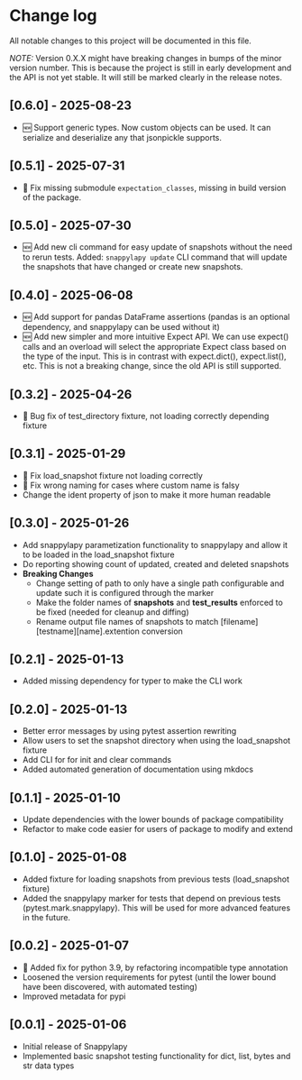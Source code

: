 # Change log
All notable changes to this project will be documented in this file.

*NOTE:* Version 0.X.X might have breaking changes in bumps of the minor version number. This is because the project is still in early development and the API is not yet stable. It will still be marked clearly in the release notes.

## [0.6.0] - 2025-08-23
- 🆕 Support generic types. Now custom objects can be used. It can serialize and deserialize any that jsonpickle supports.

## [0.5.1] - 2025-07-31
- 🐞 Fix missing submodule `expectation_classes`, missing in build version of the package.

## [0.5.0] - 2025-07-30
- 🆕 Add new cli command for easy update of snapshots without the need to rerun tests. Added: `snappylapy update` CLI command that will update the snapshots that have changed or create new snapshots.

## [0.4.0] - 2025-06-08
- 🆕 Add support for pandas DataFrame assertions (pandas is an optional dependency, and snappylapy can be used without it)
- 🆕 Add new simpler and more intuitive Expect API. We can use expect() calls and an overload will select the appropriate Expect class based on the type of the input. This is in contrast with expect.dict(), expect.list(), etc. This is not a breaking change, since the old API is still supported.

## [0.3.2] - 2025-04-26
- 🐞 Bug fix of test_directory fixture, not loading correctly depending fixture

## [0.3.1] - 2025-01-29
- 🐞 Fix load_snapshot fixture not loading correctly
- 🐞 Fix wrong naming for cases where custom name is falsy
- Change the ident property of json to make it more human readable 


## [0.3.0] - 2025-01-26
- Add snappylapy parametization functionality to snappylapy and allow it to be loaded in the load_snapshot fixture
- Do reporting showing count of updated, created and deleted snapshots
- **Breaking Changes**
  - Change setting of path to only have a single path configurable and update such it is configured through the marker
  - Make the folder names of __snapshots__ and __test_results__ enforced to be fixed (needed for cleanup and diffing)
  - Rename output file names of snapshots to match [filename][testname][name].extention conversion
## [0.2.1] - 2025-01-13
- Added missing dependency for typer to make the CLI work

## [0.2.0] - 2025-01-13
- Better error messages by using pytest assertion rewriting
- Allow users to set the snapshot directory when using the load_snapshot fixture
- Add CLI for for init and clear commands
- Added automated generation of documentation using mkdocs
  
## [0.1.1] - 2025-01-10
- Update dependencies with the lower bounds of package compatibility
- Refactor to make code easier for users of package to modify and extend

## [0.1.0] - 2025-01-08
- Added fixture for loading snapshots from previous tests (load_snapshot fixture)
- Added the snappylapy marker for tests that depend on previous tests (pytest.mark.snappylapy). This will be used for more advanced features in the future.

## [0.0.2] - 2025-01-07
- 🐞 Added fix for python 3.9, by refactoring incompatible type annotation
- Loosened the version requirements for pytest (until the lower bound have been discovered, with automated testing)
- Improved metadata for pypi

## [0.0.1] - 2025-01-06
- Initial release of Snappylapy
- Implemented basic snapshot testing functionality for dict, list, bytes and str data types
